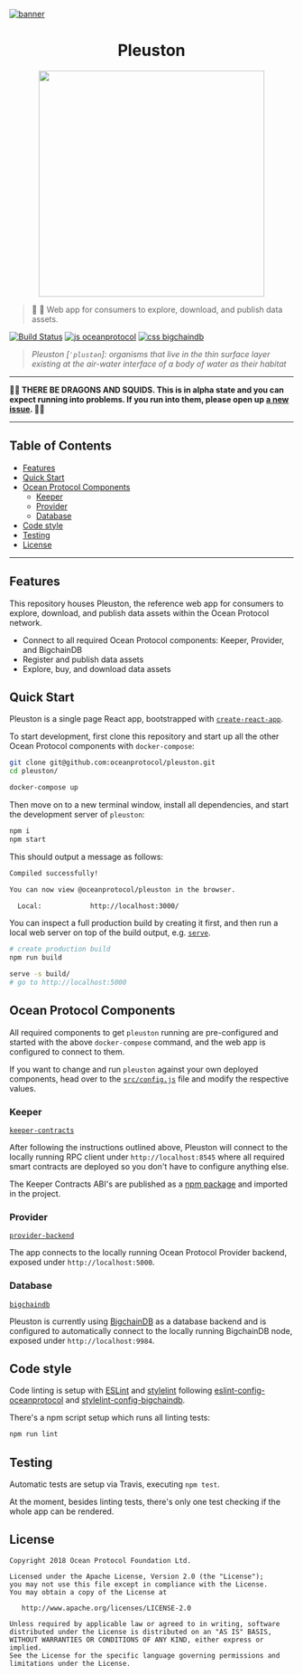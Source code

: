 [![banner](https://raw.githubusercontent.com/oceanprotocol/art/master/github/repo-banner%402x.png)](https://oceanprotocol.com)

<h1 align="center">Pleuston</h1>

<p align="center">
  <img width="400" src="https://user-images.githubusercontent.com/90316/43195950-cc01fd90-9006-11e8-8d5e-cb802c6502b3.gif" />
</p>

> 🦑 🦄 Web app for consumers to explore, download, and publish data assets.

[![Build Status](https://travis-ci.com/oceanprotocol/pleuston.svg?token=3psqw6c8KMDqfdGQ2x6d&branch=master)](https://travis-ci.com/oceanprotocol/pleuston)
[![js oceanprotocol](https://img.shields.io/badge/js-oceanprotocol-7b1173.svg)](https://github.com/oceanprotocol/eslint-config-oceanprotocol)
[![css bigchaindb](https://img.shields.io/badge/css-bigchaindb-39BA91.svg)](https://github.com/bigchaindb/stylelint-config-bigchaindb)

> _Pleuston [`ˈplustən`]: organisms that live in the thin surface layer existing at the air-water interface of a body of water as their habitat_

---

**🐲🦑 THERE BE DRAGONS AND SQUIDS. This is in alpha state and you can expect running into problems. If you run into them, please open up [a new issue](https://github.com/oceanprotocol/pleuston/issues). 🦑🐲**

---

## Table of Contents

  - [Features](#features)
  - [Quick Start](#quick-start)
  - [Ocean Protocol Components](#ocean-protocol-components)
     - [Keeper](#keeper)
     - [Provider](#provider)
     - [Database](#database)
  - [Code style](#code-style)
  - [Testing](#testing)
  - [License](#license)

---

## Features

This repository houses Pleuston, the reference web app for consumers to explore, download, and publish data assets within the Ocean Protocol network.

- Connect to all required Ocean Protocol components: Keeper, Provider, and BigchainDB
- Register and publish data assets
- Explore, buy, and download data assets

## Quick Start

Pleuston is a single page React app, bootstrapped with [`create-react-app`](https://github.com/facebook/create-react-app).

To start development, first clone this repository and start up all the other Ocean Protocol components with `docker-compose`:

```bash
git clone git@github.com:oceanprotocol/pleuston.git
cd pleuston/

docker-compose up
```

Then move on to a new terminal window, install all dependencies, and start the development server of `pleuston`:

```bash
npm i
npm start
````

This should output a message as follows:

```bash
Compiled successfully!

You can now view @oceanprotocol/pleuston in the browser.

  Local:            http://localhost:3000/
```

You can inspect a full production build by creating it first, and then run a local web server on top of the build output, e.g. [`serve`](https://github.com/zeit/serve).

```bash
# create production build
npm run build

serve -s build/
# go to http://localhost:5000
```

## Ocean Protocol Components

All required components to get `pleuston` running are pre-configured and started with the above `docker-compose` command, and the web app is configured to connect to them.

If you want to change and run `pleuston` against your own deployed components, head over to the [`src/config.js`](./src/config.js) file and modify the respective values.

### Keeper
[`keeper-contracts`](https://github.com/oceanprotocol/keeper-contracts)

After following the instructions outlined above, Pleuston will connect to the locally running RPC client under `http://localhost:8545` where all required smart contracts are deployed so you don't have to configure anything else.

The Keeper Contracts ABI's are published as a [npm package](https://www.npmjs.com/package/@oceanprotocol/keeper-contracts) and imported in the project.

### Provider
[`provider-backend`](https://github.com/oceanprotocol/provider-backend)

The app connects to the locally running Ocean Protocol Provider backend, exposed under `http://localhost:5000`.

### Database
[`bigchaindb`](https://github.com/bigchaindb/bigchaindb)

Pleuston is currently using [BigchainDB](http://github.com/bigchaindb/bigchaindb) as a database backend and is configured to automatically connect to the locally running BigchainDB node, exposed under `http://localhost:9984`.

## Code style

Code linting is setup with [ESLint](https://eslint.org) and [stylelint](https://stylelint.io) following [eslint-config-oceanprotocol](https://github.com/oceanprotocol/eslint-config-oceanprotocol) and [stylelint-config-bigchaindb](https://github.com/bigchaindb/stylelint-config-bigchaindb).

There's a npm script setup which runs all linting tests:

```bash
npm run lint
```

## Testing

Automatic tests are setup via Travis, executing `npm test`.

At the moment, besides linting tests, there's only one test checking if the whole app can be rendered.

## License

```
Copyright 2018 Ocean Protocol Foundation Ltd.

Licensed under the Apache License, Version 2.0 (the "License");
you may not use this file except in compliance with the License.
You may obtain a copy of the License at

   http://www.apache.org/licenses/LICENSE-2.0

Unless required by applicable law or agreed to in writing, software
distributed under the License is distributed on an "AS IS" BASIS,
WITHOUT WARRANTIES OR CONDITIONS OF ANY KIND, either express or implied.
See the License for the specific language governing permissions and
limitations under the License.
```
